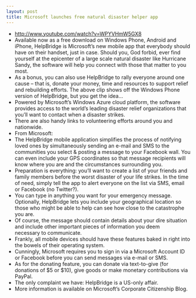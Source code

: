 ```yaml
---
layout: post
title: Microsoft launches free natural disaster helper app
---
```

* http://www.youtube.com/watch?v=WPYVHmW5GX8
* Available now as a free download on Windows Phone, Android and iPhone, HelpBridge is Microsoft’s new mobile app that everybody should have on their handset, just in case. Should you, God forbid, ever find yourself at the epicenter of a large scale natural disaster like Hurricane Sandy, the software will help you connect with those that matter to you most.
* As a bonus, you can also use HelpBridge to rally everyone around one cause – that is, donate your money, time and resources to support relief and rebuilding efforts. The above clip shows off the Windows Phone version of HelpBridge, but you get the idea…
* Powered by Microsoft’s Windows Azure cloud platform, the software provides access to the world’s leading disaster relief organizations that you’ll want to contact when a disaster strikes.
* There are also handy links to volunteering efforts around you and nationwide.
* From Microsoft:
* The HelpBridge mobile application simplifies the process of notifying loved ones by simultaneously sending an e-mail and SMS to the communities you select & posting a message to your Facebook wall. You can even include your GPS coordinates so that message recipients will know where you are and the circumstances surrounding you.
* Preparation is everything: you’ll want to create a list of your friends and family members before the worst disaster of your life strikes. In the time of need, simply tell the app to alert everyone on the list via SMS, email or Facebook (no Twitter?).
* You can type in anything you want for your emergency message. Optionally, HelpBridge lets you include your geographical location so those who might be able to help can see how close to the catastrophe you are.
* Of course, the message should contain details about your dire situation and include other important pieces of information you deem necessary to communicate.
* Frankly, all mobile devices should have these features baked in right into the bowels of their operating system.
* Cunningly, Microsoft requires you to sign in via a Microsoft Account ID or Facebook before you can send messages via e-mail or SMS.
* As for the donating feature, you can donate via text-to-give (for donations of $5 or $10), give goods or make monetary contributions via PayPal.
* The only complaint we have: HelpBridge is a US-only affair.
* More information is available on Microsoft’s Corporate Citizenship Blog.

